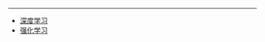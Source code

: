 
<hr style="margin: 5px 0;">

- [深度学习](./DeepLearning/README.md)
- [强化学习](./ReinforcementLearning/README.md)